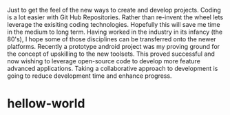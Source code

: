 Just to get the feel of the new ways to create and develop projects.
Coding is a lot easier with Git Hub Repositories.
Rather than re-invent the wheel lets leverage the exisiting coding technologies.
Hopefully this will save me time in the medium to long term.
Having worked in the industry in its infancy (the 80's),
I hope some of those disciplines can be transferred onto the newer platforms.
Recently a prototype android project was my proving ground for the concept of upskilling to the new toolsets.
This proved successful and now wishing to leverage open-source code to develop more feature advanced applications.
Taking a collaborative approach to development is going to reduce development time and enhance progress.
# hellow-world
